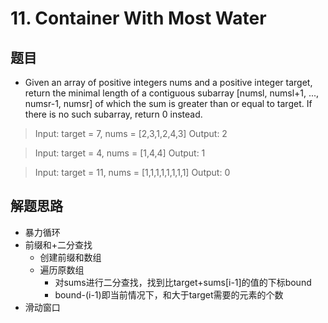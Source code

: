 # 11. Container With Most Water
## 题目
- Given an array of positive integers nums and a positive integer target, return the minimal length of a contiguous subarray [numsl, numsl+1, ..., numsr-1, numsr] of which the sum is greater than or equal to target. If there is no such subarray, return 0 instead.

>Input: target = 7, nums = [2,3,1,2,4,3]
>Output: 2
 
>Input: target = 4, nums = [1,4,4]
>Output: 1
 
>Input: target = 11, nums = [1,1,1,1,1,1,1,1]
>Output: 0 


## 解题思路
- 暴力循环
- 前缀和+二分查找
  * 创建前缀和数组
  * 遍历原数组
    + 对sums进行二分查找，找到比target+sums[i-1]的值的下标bound
    + bound-(i-1)即当前情况下，和大于target需要的元素的个数
- 滑动窗口
